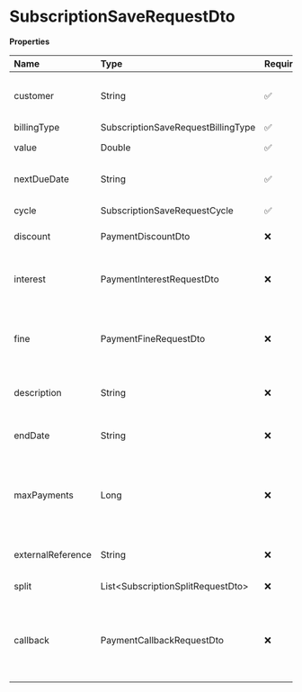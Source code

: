 # SubscriptionSaveRequestDto

**Properties**

| Name              | Type                                | Required | Description                                                             |
| :---------------- | :---------------------------------- | :------- | :---------------------------------------------------------------------- |
| customer          | String                              | ✅       | Unique customer identifier in Asaas                                     |
| billingType       | SubscriptionSaveRequestBillingType  | ✅       | Billing type                                                            |
| value             | Double                              | ✅       | Subscription value                                                      |
| nextDueDate       | String                              | ✅       | First payment due                                                       |
| cycle             | SubscriptionSaveRequestCycle        | ✅       | Billing frequency                                                       |
| discount          | PaymentDiscountDto                  | ❌       | Discount information                                                    |
| interest          | PaymentInterestRequestDto           | ❌       | Interest information for payment after due date                         |
| fine              | PaymentFineRequestDto               | ❌       | Fine information for payment after due date                             |
| description       | String                              | ❌       | Subscription description (max. 500 characters)                          |
| endDate           | String                              | ❌       | Deadline for payments to be due                                         |
| maxPayments       | Long                                | ❌       | Maximum number of payments to be generated for this subscription        |
| externalReference | String                              | ❌       | Subscription identifier on your system                                  |
| split             | List\<SubscriptionSplitRequestDto\> | ❌       | Split information                                                       |
| callback          | PaymentCallbackRequestDto           | ❌       | Automatic redirection information after the payment of the link payment |

<!-- This file was generated by liblab | https://liblab.com/ -->
